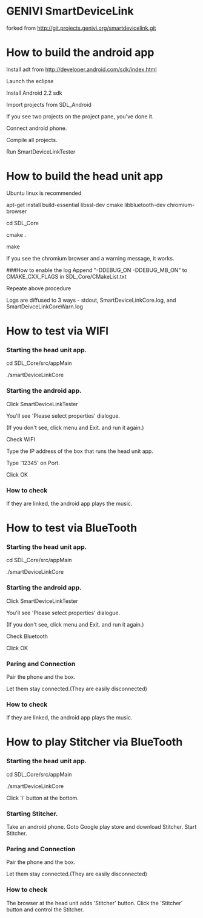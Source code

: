 GENIVI SmartDeviceLink
======================
forked from http://git.projects.genivi.org/smartdevicelink.git

How to build the android app
======================
Install adt from http://developer.android.com/sdk/index.html

Launch the eclipse

Install Android 2.2 sdk

Import projects from SDL_Android

If you see two projects on the project pane, you've done it.

Connect android phone.

Compile all projects.

Run SmartDeviceLinkTester


How to build the head unit app
======================
Ubuntu linux is recommended

apt-get install build-essential libssl-dev cmake libbluetooth-dev chromium-browser

cd SDL_Core

cmake .

make

If you see the chromium browser and a warning message, it works.

###How to enable the log
Append "-DDEBUG_ON -DDEBUG_MB_ON" to CMAKE_CXX_FLAGS in SDL_Core/CMakeList.txt

Repeate above procedure

Logs are diffused to 3 ways - stdout, SmartDeviceLinkCore.log, and SmartDeivceLinkCoreWarn.log

How to test via WIFI
======================
### Starting the head unit app.
cd SDL_Core/src/appMain

./smartDeviceLinkCore

### Starting the android app.
Click SmartDeviceLinkTester

You'll see 'Please select properties' dialogue.

(If you don't see, click menu and Exit. and run it again.)

Check WIFI

Type the IP address of the box that runs the head unit app.

Type '12345' on Port.

Click OK

### How to check
If they are linked, the android app plays the music.


How to test via BlueTooth
======================
### Starting the head unit app.
cd SDL_Core/src/appMain

./smartDeviceLinkCore

### Starting the android app.
Click SmartDeviceLinkTester

You'll see 'Please select properties' dialogue.

(If you don't see, click menu and Exit. and run it again.)

Check Bluetooth

Click OK

### Paring and Connection
Pair the phone and the box.

Let them stay connected.(They are easily disconnected)

### How to check
If they are linked, the android app plays the music.

How to play Stitcher via BlueTooth
======================
### Starting the head unit app.
cd SDL_Core/src/appMain

./smartDeviceLinkCore

Click 'i' button at the bottom.

### Starting Stitcher.
Take an android phone.
Goto Google play store and download Stitcher.
Start Stitcher.

### Paring and Connection
Pair the phone and the box.

Let them stay connected.(They are easily disconnected)

### How to check
The browser at the head unit adds 'Stitcher' button.
Click the 'Stitcher' button and control the Stitcher.
